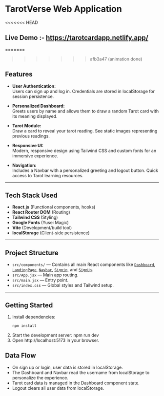 # TarotVerse Web Application

<<<<<<< HEAD
## Live Demo :- https://tarotcardapp.netlify.app/
=======
>>>>>>> afb3a47 (animation done)
## Features

- **User Authentication:**  
  Users can sign up and log in. Credentials are stored in localStorage for session persistence.

- **Personalized Dashboard:**  
  Greets users by name and allows them to draw a random Tarot card with its meaning displayed.

- **Tarot Module:**  
  Draw a card to reveal your tarot reading. See static images representing previous readings.

- **Responsive UI:**  
  Modern, responsive design using Tailwind CSS and custom fonts for an immersive experience.

- **Navigation:**  
  Includes a Navbar with a personalized greeting and logout button. Quick access to Tarot learning resources.

---

## Tech Stack Used

- **React.js** (Functional components, hooks)
- **React Router DOM** (Routing)
- **Tailwind CSS** (Styling)
- **Google Fonts** (Yusei Magic)
- **Vite** (Development/build tool)
- **localStorage** (Client-side persistence)

---

## Project Structure

- `src/components/` — Contains all main React components like [`Dashboard`](src/components/Dashboard.jsx), [`LandingPage`](src/components/LandingPage.jsx), [`Navbar`](src/components/Navbar.jsx), [`Signin`](src/components/Signin.jsx), and [`SignUp`](src/components/SignUp.jsx).
- `src/App.jsx` — Main app routing.
- `src/main.jsx` — Entry point.
- `src/index.css` — Global styles and Tailwind setup.

---

## Getting Started

1. Install dependencies:
   ```sh
   npm install
2. Start the development server:
    npm run dev
3. Open http://localhost:5173 in your browser.

## Data Flow
- On sign up or login, user data is stored in localStorage.
- The Dashboard and Navbar read the username from localStorage to personalize the experience.
- Tarot card data is managed in the Dashboard component state.
- Logout clears all user data from localStorage.
